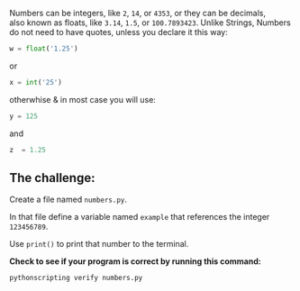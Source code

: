 Numbers can be integers, like `2`, `14`, or `4353`, or they can be decimals,  
also known as floats, like `3.14`, `1.5`, or `100.7893423`.
Unlike Strings, Numbers do not need to have quotes, unless you declare it this way:

```py
w = float('1.25')
```
or 
```py
x = int('25')
```

otherwhise & in most case you will use:

```py
y = 125
```
and
```py
z  = 1.25
```


## The challenge:

Create a file named `numbers.py`.

In that file define a variable named `example` that references the integer `123456789`.

Use `print()` to print that number to the terminal.

**Check to see if your program is correct by running this command:**

```bash
pythonscripting verify numbers.py
```
